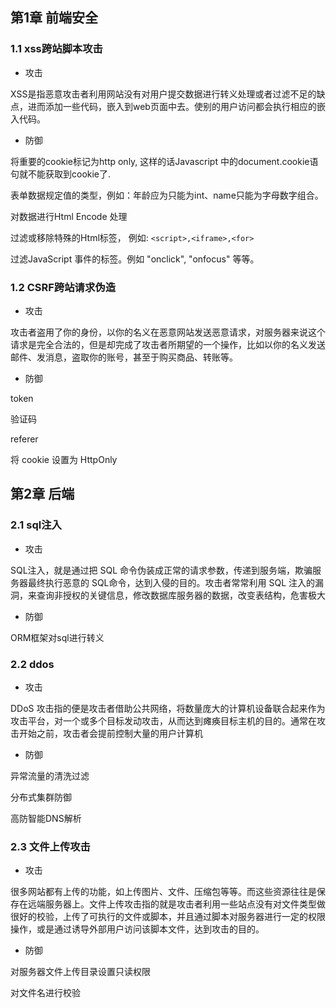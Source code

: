 ## 第1章 前端安全


### 1.1 xss跨站脚本攻击


-   攻击


XSS是指恶意攻击者利用网站没有对用户提交数据进行转义处理或者过滤不足的缺点，进而添加一些代码，嵌入到web页面中去。使别的用户访问都会执行相应的嵌入代码。






-   防御


将重要的cookie标记为http only, 这样的话Javascript 中的document.cookie语句就不能获取到cookie了.


表单数据规定值的类型，例如：年龄应为只能为int、name只能为字母数字组合。


对数据进行Html Encode 处理


过滤或移除特殊的Html标签， 例如: `<script>,<iframe>,<for> `


过滤JavaScript 事件的标签。例如 "οnclick", "onfocus" 等等。




### 1.2 CSRF跨站请求伪造


-   攻击


攻击者盗用了你的身份，以你的名义在恶意网站发送恶意请求，对服务器来说这个请求是完全合法的，但是却完成了攻击者所期望的一个操作，比如以你的名义发送邮件、发消息，盗取你的账号，甚至于购买商品、转账等。




-   防御


token


验证码


referer


将 cookie 设置为 HttpOnly




## 第2章 后端


### 2.1 sql注入


-   攻击


SQL注入，就是通过把 SQL 命令伪装成正常的请求参数，传递到服务端，欺骗服务器最终执行恶意的 SQL命令，达到入侵的目的。攻击者常常利用 SQL 注入的漏洞，来查询非授权的关键信息，修改数据库服务器的数据，改变表结构，危害极大




-   防御


ORM框架对sql进行转义




### 2.2 ddos


-   攻击


DDoS 攻击指的便是攻击者借助公共网络，将数量庞大的计算机设备联合起来作为攻击平台，对一个或多个目标发动攻击，从而达到瘫痪目标主机的目的。通常在攻击开始之前，攻击者会提前控制大量的用户计算机




-   防御


异常流量的清洗过滤


分布式集群防御


高防智能DNS解析




### 2.3 文件上传攻击


-   攻击


很多网站都有上传的功能，如上传图片、文件、压缩包等等。而这些资源往往是保存在远端服务器上。文件上传攻击指的就是攻击者利用一些站点没有对文件类型做很好的校验，上传了可执行的文件或脚本，并且通过脚本对服务器进行一定的权限操作，或是通过诱导外部用户访问该脚本文件，达到攻击的目的。




-   防御


对服务器文件上传目录设置只读权限


对文件名进行校验
